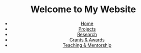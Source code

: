<!DOCTYPE html>
<html lang="en">
<head>
    <meta charset="UTF-8">
    <meta name="viewport" content="width=device-width, initial-scale=1.0">
    <link rel="stylesheet" href="css/style.css">
</head>
<body>
    <header>
        <h1>Welcome to My Website</h1>
        <nav>
            <ul>
                <li><a href="index.html">Home</a></li>
                <li><a href="projects.html">Projects</a></li>
                <li><a href="research.html">Research</a></li>
                <li><a href="grants-awards.html">Grants & Awards</a></li>
                <li><a href="teaching.html">Teaching & Mentorship</a></li>
            </ul>
        </nav>
    </header>
